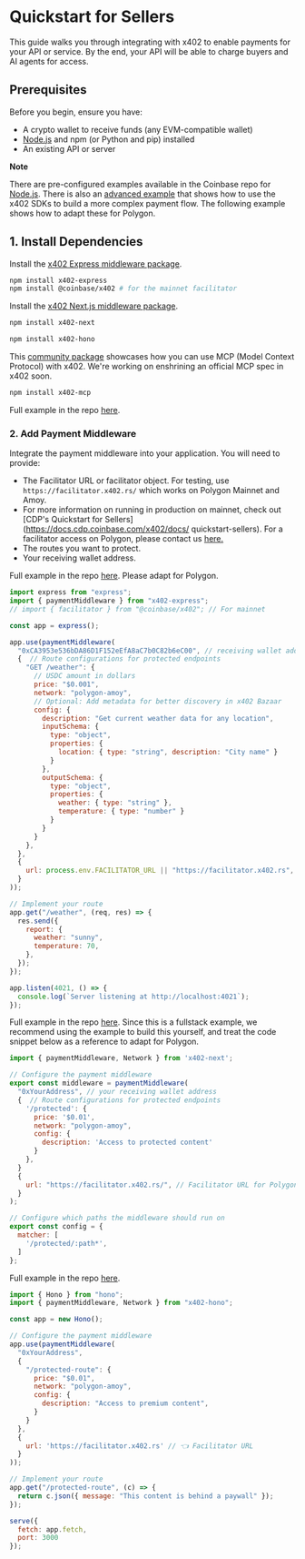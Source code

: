 # Quickstart for Sellers

This guide walks you through integrating with x402 
to enable payments for your API or service. By the end, 
your API will be able to charge buyers and AI agents for access.

## Prerequisites

Before you begin, ensure you have:

* A crypto wallet to receive funds (any EVM-compatible wallet)
* [Node.js](https://nodejs.org/en) and npm (or Python and pip) installed
* An existing API or server

**Note**

There are pre-configured examples available in the Coinbase repo for
 [Node.js](https://github.com/coinbase/x402/tree/main/examples/typescript/servers). 
There is also an [advanced example](https://github.com/coinbase/x402/tree/main/examples/typescript/servers/advanced)
that shows how to use the x402 SDKs to build a more complex payment flow.
The following example shows how to adapt these for Polygon.

## 1. Install Dependencies

Install the [x402 Express middleware package](https://www.npmjs.com/package/x402-express).

```bash
npm install x402-express
npm install @coinbase/x402 # for the mainnet facilitator
```

Install the [x402 Next.js middleware package](https://www.npmjs.com/package/x402-next).

```bash
npm install x402-next
```

```bash
npm install x402-hono
```

This [community package](https://github.com/ethanniser/x402-mcp) showcases how you can use MCP (Model Context Protocol) with x402. We're working on enshrining an official MCP spec in x402 soon.

```bash
npm install x402-mcp
```

Full example in the repo [here](https://github.com/ethanniser/x402-mcp/tree/main/apps/example).


### 2. Add Payment Middleware

Integrate the payment middleware into your application. You will need 
to provide:

* The Facilitator URL or facilitator object. For testing, 
use `https://facilitator.x402.rs/` which works on Polygon Mainnet and Amoy.
* For more information on running in production on mainnet, check 
out [CDP's Quickstart for Sellers](https://docs.cdp.coinbase.com/x402/docs/
quickstart-sellers). For a facilitator access on Polygon, please contact us [here.](https://t.me/PolygonHQ/32)
* The routes you want to protect.
* Your receiving wallet address.


Full example in the repo [here](https://github.com/coinbase/x402/tree/main/examples/typescript/servers/express). 
Please adapt for Polygon.


```javascript
import express from "express";
import { paymentMiddleware } from "x402-express";
// import { facilitator } from "@coinbase/x402"; // For mainnet

const app = express();

app.use(paymentMiddleware(
  "0xCA3953e536bDA86D1F152eEfA8aC7b0C82b6eC00", // receiving wallet address
  {  // Route configurations for protected endpoints
    "GET /weather": {
      // USDC amount in dollars
      price: "$0.001",
      network: "polygon-amoy",
      // Optional: Add metadata for better discovery in x402 Bazaar
      config: {
        description: "Get current weather data for any location",
        inputSchema: {
          type: "object",
          properties: {
            location: { type: "string", description: "City name" }
          }
        },
        outputSchema: {
          type: "object",
          properties: {
            weather: { type: "string" },
            temperature: { type: "number" }
          }
        }
      }
    },
  },
  {
    url: process.env.FACILITATOR_URL || "https://facilitator.x402.rs", // Polygon Amoy facilitator
  }
));

// Implement your route
app.get("/weather", (req, res) => {
  res.send({
    report: {
      weather: "sunny",
      temperature: 70,
    },
  });
});

app.listen(4021, () => {
  console.log(`Server listening at http://localhost:4021`);
}); 
```

Full example in the repo [here](https://github.com/AkshatGada/x402_Polygon/blob/feature/facilitator-amoy/demo/quickstart-local/seller_x402.js). 
Since this is a fullstack example, we recommend using the example to build
this yourself, and treat the code snippet below as a reference to adapt for
Polygon.

```javascript
import { paymentMiddleware, Network } from 'x402-next';

// Configure the payment middleware
export const middleware = paymentMiddleware(
  "0xYourAddress", // your receiving wallet address 
  {  // Route configurations for protected endpoints
    '/protected': {
      price: '$0.01',
      network: "polygon-amoy",
      config: {
        description: 'Access to protected content'
      }
    },
  }
  {
    url: "https://facilitator.x402.rs/", // Facilitator URL for Polygon testnet and mainnet
  }
);

// Configure which paths the middleware should run on
export const config = {
  matcher: [
    '/protected/:path*',
  ]
};
```

Full example in the repo [here](https://github.com/coinbase/x402/tree/main/examples/typescript/servers/express).

```javascript
import { Hono } from "hono";
import { paymentMiddleware, Network } from "x402-hono";

const app = new Hono();

// Configure the payment middleware
app.use(paymentMiddleware(
  "0xYourAddress",
  {
    "/protected-route": {
      price: "$0.01",
      network: "polygon-amoy",
      config: {
        description: "Access to premium content",
      }
    }
  },
  {
    url: 'https://facilitator.x402.rs' // 👈 Facilitator URL
  }
));

// Implement your route
app.get("/protected-route", (c) => {
  return c.json({ message: "This content is behind a paywall" });
});

serve({
  fetch: app.fetch,
  port: 3000
});
```